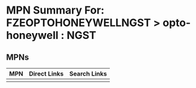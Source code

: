 



# MPN Summary For: FZEOPTOHONEYWELLNGST > opto-honeywell : NGST

## MPNs
  

|MPN|Direct Links|Search Links|
| :--- | :--- | :--- |
||||
